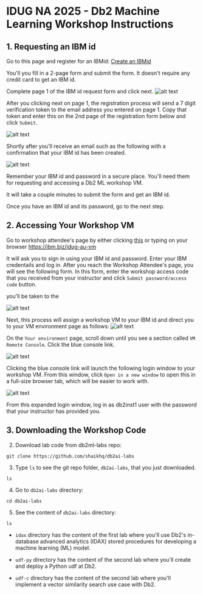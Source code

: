 # IDUG NA 2025 - Db2 Machine Learning Workshop Instructions

## 1. Requesting an IBM id
Go to this page and register for an IBMid: [Create an IBMid](https://www.ibm.com/account/reg/us-en/signup?formid=urx-19776)

You'll you fill in a 2-page form and submit the form. It doesn't require any credit card to get an IBM id. 

Complete page 1 of the IBM id request form and click next. 
![alt text](.images/image-16.png)

After you clicking next on page 1, the registration process will send a 7 digit verification token to the email address you entered on page 1. Copy that token and enter this on the 2nd page of the registration form below and click `Submit`.

![alt text](.images/image-17.png)

Shortly after you'll receive an email such as the following with a confirmation that your IBM id has been created. 

![alt text](.images/image-18.png)

Remember your IBM id and password in a secure place. You'll need them for requesting and accessing a Db2 ML workshop VM. 

It will take a couple minutes to submit the form and get an IBM id. 

Once you have an IBM id and its password, go to the next step. 

## 2. Accessing Your Workshop VM
Go to workshop attendee's page by either clicking [this](https://techzone.ibm.com/my/workshops/student/67c5c4eaa104117773f24811) or typing on your browser https://ibm.biz/idug-au-vm


It will ask you to sign in using your IBM id and password. Enter your IBM credentails and log in. After you reach the Workshop Attendee's page, you will see the following form. In this form, enter the workshop access code that you received from your instructor and click `Submit password/access code` button. 


you'll be taken to the 

![alt text](.images/image-9.png)

Next, this process will assign a workshop VM to your IBM id and direct you to your VM environment page as follows:
![alt text](.images/image-10.png)


On the `Your environment` page, scroll down until you see a section called `VM Remote Console`. Click the blue console link. 

![alt text](.images/image-14.png)


Clicking the blue console link will launch the following login window to your workshop VM. From this window, click `Open in a new window` to open this in a full-size browser tab, which will be easier to work with. 

![alt text](.images/image-15.png)

From this expanded login window, log in as db2inst1 user with the password that your instructor has provided you. 

## 3. Downloading the Workshop Code

2. Download lab code from db2ml-labs repo:
```shell
git clone https://github.com/shaikhq/db2ai-labs
```

3. Type `ls` to see the git repo folder, `db2ai-labs`, that you just downloaded. 
```shell
ls
```

4. Go to `db2ai-labs` directory:
```shell
cd db2ai-labs
```

5. See the content of `db2ai-labs` directory:
```shell
ls
```

- `idax` directory has the content of the first lab where you'll use Db2's in-database advanced analytics (IDAX) stored 
procedures for developing a machine learning (ML) model.

- `udf-py` directory has the content of the second lab where you'll create and deploy a Python udf at Db2.

- `udf-c` directory has the content of the second lab where you'll implement a vector similarity search use case with Db2.
